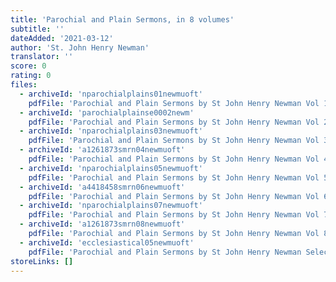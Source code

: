 ```yaml
---
title: 'Parochial and Plain Sermons, in 8 volumes'
subtitle: ''
dateAdded: '2021-03-12'
author: 'St. John Henry Newman'
translator: ''
score: 0
rating: 0
files:
  - archiveId: 'nparochialplains01newmuoft'
    pdfFile: 'Parochial and Plain Sermons by St John Henry Newman Vol 1.pdf'
  - archiveId: 'parochialplainse0002newm'
    pdfFile: 'Parochial and Plain Sermons by St John Henry Newman Vol 2.pdf'
  - archiveId: 'nparochialplains03newmuoft'
    pdfFile: 'Parochial and Plain Sermons by St John Henry Newman Vol 3.pdf'
  - archiveId: 'a1261873smrn04newmuoft'
    pdfFile: 'Parochial and Plain Sermons by St John Henry Newman Vol 4.pdf'
  - archiveId: 'nparochialplains05newmuoft'
    pdfFile: 'Parochial and Plain Sermons by St John Henry Newman Vol 5.pdf'
  - archiveId: 'a4418458smrn06newmuoft'
    pdfFile: 'Parochial and Plain Sermons by St John Henry Newman Vol 6.pdf'
  - archiveId: 'nparochialplains07newmuoft'
    pdfFile: 'Parochial and Plain Sermons by St John Henry Newman Vol 7.pdf'
  - archiveId: 'a1261873smrn08newmuoft'
    pdfFile: 'Parochial and Plain Sermons by St John Henry Newman Vol 8.pdf'
  - archiveId: 'ecclesiastical05newmuoft'
    pdfFile: 'Parochial and Plain Sermons by St John Henry Newman Selection.pdf'
storeLinks: []
---
```



